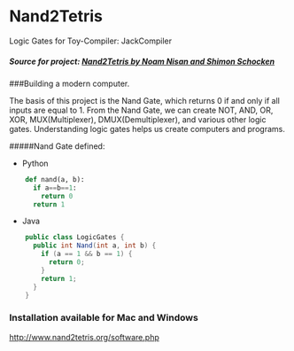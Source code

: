 # Nand2Tetris
Logic Gates for Toy-Compiler: JackCompiler

##### Source for project: [Nand2Tetris by Noam Nisan and Shimon Schocken](http://www.nand2tetris.org/)


###Building a modern computer.

The basis of this project is the Nand Gate, which returns 0 if and only if all inputs are equal to 1. 
From the Nand Gate, we can create NOT, AND, OR, XOR, MUX(Multiplexer), DMUX(Demultiplexer), and various other logic gates. Understanding logic gates helps us create computers and programs.
  
#####Nand Gate defined:
* Python  
```python
    def nand(a, b):
      if a==b==1:
        return 0
      return 1
```
* Java
```java
    public class LogicGates {
      public int Nand(int a, int b) {
        if (a == 1 && b == 1) {
          return 0;
        }
        return 1;
      }    
    }
```

### Installation available for Mac and Windows

http://www.nand2tetris.org/software.php
